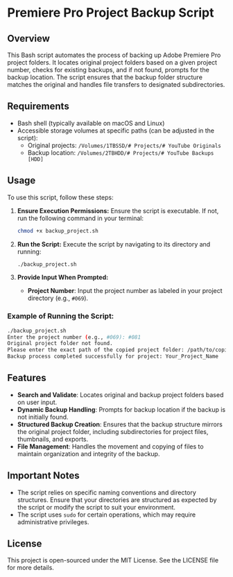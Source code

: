 
# Premiere Pro Project Backup Script

## Overview

This Bash script automates the process of backing up Adobe Premiere Pro project folders. It locates original project folders based on a given project number, checks for existing backups, and if not found, prompts for the backup location. The script ensures that the backup folder structure matches the original and handles file transfers to designated subdirectories.

## Requirements

- Bash shell (typically available on macOS and Linux)
- Accessible storage volumes at specific paths (can be adjusted in the script):
    - Original projects: `/Volumes/1TBSSD/# Projects/# YouTube Originals`
    - Backup location: `/Volumes/2TBHDD/# Projects/# YouTube Backups [HDD]`

## Usage

To use this script, follow these steps:

1. **Ensure Execution Permissions:**
   Ensure the script is executable. If not, run the following command in your terminal:
   ```bash
   chmod +x backup_project.sh
   ```

2. **Run the Script:**
   Execute the script by navigating to its directory and running:
   ```bash
   ./backup_project.sh
   ```

3. **Provide Input When Prompted:**
   - **Project Number**: Input the project number as labeled in your project directory (e.g., `#069`).

### Example of Running the Script:
```bash
./backup_project.sh
Enter the project number (e.g., #069): #081
Original project folder not found.
Please enter the exact path of the copied project folder: /path/to/copied/folder
Backup process completed successfully for project: Your_Project_Name
```

## Features

- **Search and Validate**: Locates original and backup project folders based on user input.
- **Dynamic Backup Handling**: Prompts for backup location if the backup is not initially found.
- **Structured Backup Creation**: Ensures that the backup structure mirrors the original project folder, including subdirectories for project files, thumbnails, and exports.
- **File Management**: Handles the movement and copying of files to maintain organization and integrity of the backup.

## Important Notes

- The script relies on specific naming conventions and directory structures. Ensure that your directories are structured as expected by the script or modify the script to suit your environment.
- The script uses `sudo` for certain operations, which may require administrative privileges.

## License

This project is open-sourced under the MIT License. See the LICENSE file for more details.

